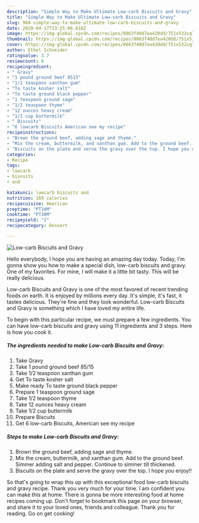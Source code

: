 ```yaml
---
description: "Simple Way to Make Ultimate Low-carb Biscuits and Gravy"
title: "Simple Way to Make Ultimate Low-carb Biscuits and Gravy"
slug: 984-simple-way-to-make-ultimate-low-carb-biscuits-and-gravy
date: 2020-04-17T13:25:06.616Z
image: https://img-global.cpcdn.com/recipes/0863f40d7ea420dd/751x532cq70/low-carb-biscuits-and-gravy-recipe-main-photo.jpg
thumbnail: https://img-global.cpcdn.com/recipes/0863f40d7ea420dd/751x532cq70/low-carb-biscuits-and-gravy-recipe-main-photo.jpg
cover: https://img-global.cpcdn.com/recipes/0863f40d7ea420dd/751x532cq70/low-carb-biscuits-and-gravy-recipe-main-photo.jpg
author: Ethel Schneider
ratingvalue: 3.7
reviewcount: 8
recipeingredient:
- " Gravy"
- "1 pound ground beef 8515"
- "1/2 teaspoon xanthan gum"
- "To taste kosher salt"
- "To taste ground black pepper"
- "1 teaspoon ground sage"
- "1/2 teaspoon thyme"
- "12 ounces heavy cream"
- "1/2 cup buttermilk"
- " Biscuits"
- "6 lowcarb Biscuits American see my recipe"
recipeinstructions:
- "Brown the ground beef, adding sage and thyme."
- "Mix the cream, buttermilk, and xanthan gum. Add to the ground beef. Simmer adding salt and pepper. Continue to simmer till thickened."
- "Biscuits on the plate and serve the gravy over the top. I hope you enjoy!!"
categories:
- Recipe
tags:
- lowcarb
- biscuits
- and

katakunci: lowcarb biscuits and 
nutrition: 169 calories
recipecuisine: American
preptime: "PT34M"
cooktime: "PT30M"
recipeyield: "2"
recipecategory: Dessert

---
```



![Low-carb Biscuits and Gravy](https://img-global.cpcdn.com/recipes/0863f40d7ea420dd/751x532cq70/low-carb-biscuits-and-gravy-recipe-main-photo.jpg)

Hello everybody, I hope you are having an amazing day today. Today, I'm gonna show you how to make a special dish, low-carb biscuits and gravy. One of my favorites. For mine, I will make it a little bit tasty. This will be really delicious.

Low-carb Biscuits and Gravy is one of the most favored of recent trending foods on earth. It is enjoyed by millions every day. It's simple, it's fast, it tastes delicious. They're fine and they look wonderful. Low-carb Biscuits and Gravy is something which I have loved my entire life.




To begin with this particular recipe, we must prepare a few ingredients. You can have low-carb biscuits and gravy using 11 ingredients and 3 steps. Here is how you cook it.

<!--inarticleads1-->

##### The ingredients needed to make Low-carb Biscuits and Gravy:

1. Take  Gravy
1. Take 1 pound ground beef 85/15
1. Take 1/2 teaspoon xanthan gum
1. Get To taste kosher salt
1. Make ready To taste ground black pepper
1. Prepare 1 teaspoon ground sage
1. Take 1/2 teaspoon thyme
1. Take 12 ounces heavy cream
1. Take 1/2 cup buttermilk
1. Prepare  Biscuits
1. Get 6 low-carb Biscuits, American see my recipe




<!--inarticleads2-->

##### Steps to make Low-carb Biscuits and Gravy:

1. Brown the ground beef, adding sage and thyme.
1. Mix the cream, buttermilk, and xanthan gum. Add to the ground beef. Simmer adding salt and pepper. Continue to simmer till thickened.
1. Biscuits on the plate and serve the gravy over the top. I hope you enjoy!!




So that's going to wrap this up with this exceptional food low-carb biscuits and gravy recipe. Thank you very much for your time. I am confident you can make this at home. There is gonna be more interesting food at home recipes coming up. Don't forget to bookmark this page on your browser, and share it to your loved ones, friends and colleague. Thank you for reading. Go on get cooking!
